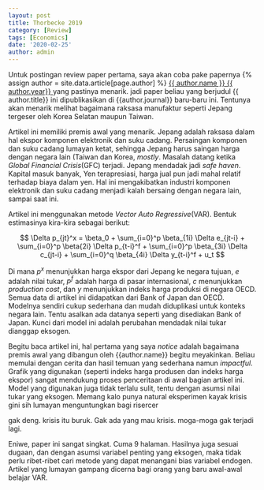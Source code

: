 ```yaml
---
layout: post
title: Thorbecke 2019
category: [Review]
tags: [Economics]
date: '2020-02-25'
author: admin
---
```

Untuk postingan review paper pertama, saya akan coba pake papernya {% assign author = site.data.article[page.author] %}
<a rel="author"
  href="{{ author.link }}"
  title="{{ author.name }}">
    {{ author.name }} {{ author.year}}
</a>
yang pastinya menarik. jadi paper beliau yang berjudul {{ author.title}} ini dipublikasikan di {{author.journal}} baru-baru ini. Tentunya akan menarik melihat bagaimana raksasa manufaktur seperti Jepang tergeser oleh Korea Selatan maupun Taiwan.

Artikel ini memiliki premis awal yang menarik. Jepang adalah raksasa dalam hal ekspor komponen elektronik dan suku cadang. Persaingan komponen dan suku cadang lumayan ketat, sehingga Jepang harus saingan harga dengan negara lain (Taiwan dan Korea, *mostly*. Masalah datang ketika *Global Financial Crisis*(GFC) terjadi. Jepang mendadak jadi *safe haven*. Kapital masuk banyak, Yen terapresiasi, harga jual pun jadi mahal relatif terhadap biaya dalam yen. Hal ini mengakibatkan industri komponen elektronik dan suku cadang menjadi kalah bersaing dengan negara lain, sampai saat ini.

Artikel ini menggunakan metode *Vector Auto Regressive*(VAR). Bentuk estimasinya kira-kira sebagai berikut:

$$ \Delta p_{jt}^x = \beta_0 + \sum_{i=0}^p \beta_{1i} \Delta e_{jt-i} + \sum_{i=0}^p \beta{2i} \Delta p_{t-i}^f + \sum_{i=0}^p \beta_{3i} \Delta c_{jt-i} + \sum_{i=0}^q \beta_{4i} \Delta y_{t-i}^f + u_t $$

<!-- \delta p_{jt}^{x} = \beta_{0} + \frac{\displaystyle\sum_{i=0}^{p} \beta_{1i} \delta e_{jt-i} + \frac{\displaystyle\sum_{i=0}^{p} \beta_{2i} \delta p_{t-i}^{f} + \frac{\displaystyle\sum_{i=0}^{p} \beta_{3i} \delta c_{jt-i} + \frac{\displaystyle\sum_{i=0}^{q} \beta_{4i} \delta y_{t-i}^{f} + u_{t} \label{eq:1} -->
Di mana $p^x$ menunjukkan harga ekspor dari Jepang ke negara tujuan, $e$ adalah nilai tukar, $p^f$ adalah harga di pasar internasional, $c$ menunjukkan *production cost*, dan $y$ menunjukkan indeks harga produksi di negara OECD. Semua data di artikel ini didapatkan dari Bank of Japan dan OECD. Modelnya sendiri cukup sederhana dan mudah diduplikasi untuk konteks negara lain. Tentu asalkan ada datanya seperti yang disediakan Bank of Japan. Kunci dari model ini adalah perubahan mendadak nilai tukar dianggap eksogen.

Begitu baca artikel ini, hal pertama yang saya *notice* adalah bagaimana premis awal yang dibangun oleh {{author.name}} begitu meyakinkan. Beliau memulai dengan cerita dan hasil temuan yang sederhana namun *impactful*. Grafik yang digunakan (seperti indeks harga produsen dan indeks harga ekspor) sangat mendukung proses penceritaan di awal bagian artikel ini. Model yang digunakan juga tidak terlalu sulit, tentu dengan asumsi nilai tukar yang eksogen. Memang kalo punya natural eksperimen kayak krisis gini sih lumayan menguntungkan bagi risercer

gak deng. krisis itu buruk. Gak ada yang mau krisis. moga-moga gak terjadi lagi.

Eniwe, paper ini sangat singkat. Cuma 9 halaman. Hasilnya juga sesuai dugaan, dan dengan asumsi variabel penting yang eksogen, maka tidak perlu ribet-ribet cari metode yang dapat menangani bias variabel endogen. Artikel yang lumayan gampang dicerna bagi orang yang baru awal-awal belajar VAR.

